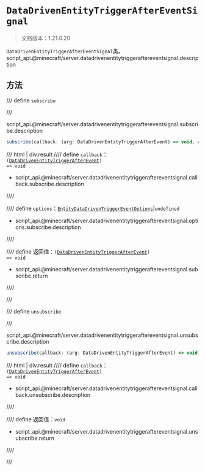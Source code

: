 # `DataDrivenEntityTriggerAfterEventSignal`

> 文档版本：1.21.0.20

`DataDrivenEntityTriggerAfterEventSignal`类。script_api.@minecraft/server.datadrivenentitytriggeraftereventsignal.description

## 方法

/// define
`subscribe`


///

script_api.@minecraft/server.datadrivenentitytriggeraftereventsignal.subscribe.description

```js
subscribe(callback: (arg: DataDrivenEntityTriggerAfterEvent) => void, options?: EntityDataDrivenTriggerEventOptions): (arg: DataDrivenEntityTriggerAfterEvent) => void
```

/// html | div.result
//// define
`callback`：<code>(<a href="../datadrivenentitytriggerafterevent/">DataDrivenEntityTriggerAfterEvent</a>) =&gt; void</code>

- script_api.@minecraft/server.datadrivenentitytriggeraftereventsignal.callback.subscribe.description


////

//// define
`options`：[`EntityDataDrivenTriggerEventOptions`](./entitydatadriventriggereventoptions.md)|`undefined`

- script_api.@minecraft/server.datadrivenentitytriggeraftereventsignal.options.subscribe.description


////

//// define
返回值：<code>(<a href="../datadrivenentitytriggerafterevent/">DataDrivenEntityTriggerAfterEvent</a>) =&gt; void</code>

- script_api.@minecraft/server.datadrivenentitytriggeraftereventsignal.subscribe.return


////

///


/// define
`unsubscribe`


///

script_api.@minecraft/server.datadrivenentitytriggeraftereventsignal.unsubscribe.description

```js
unsubscribe(callback: (arg: DataDrivenEntityTriggerAfterEvent) => void): void
```

/// html | div.result
//// define
`callback`：<code>(<a href="../datadrivenentitytriggerafterevent/">DataDrivenEntityTriggerAfterEvent</a>) =&gt; void</code>

- script_api.@minecraft/server.datadrivenentitytriggeraftereventsignal.callback.unsubscribe.description


////

//// define
返回值：`void`

- script_api.@minecraft/server.datadrivenentitytriggeraftereventsignal.unsubscribe.return


////

///

